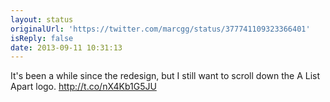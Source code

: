 ```yaml
---
layout: status
originalUrl: 'https://twitter.com/marcgg/status/377741109323366401'
isReply: false
date: 2013-09-11 10:31:13
---
```


It's been a while since the redesign, but I still want to scroll down the A List Apart logo. http://t.co/nX4Kb1G5JU

